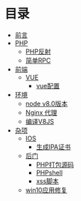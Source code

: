 # 目录

* [前言](./README.md)  
* [PHP]()
	* [PHP反射](./php/reflection-demo.md)
	* [简单RPC](./php/rpc.md)
* [前端]() 
	* [VUE]()
		* [vue配置](./front/vue/vue_config.md)
* [环境]()
	* [node v8.0版本](./notepad/node_v8.md)
	* [Nginx 代理](./notepad/nginx_proxy.md)
	* [编译V8JS](./notepad/v8js.md)
* [杂项]()
	* [IOS]()
		* [生成IPA证书](./notepad/build_ios_key.md)
	* [后门]()
		* [PHP打包源码](./notepad/php-zip.md)
		* [PHPshell](./notepad/webshell.md)
		* [xss脚本](./notepad/xss.md)
	* [win10应用修复](./notepad/win10_repair.md)
